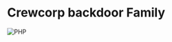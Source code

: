 # Crewcorp backdoor Family
![PHP](https://img.shields.io/badge/php-%23777BB4.svg?style=for-the-badge&logo=php&logoColor=white)
